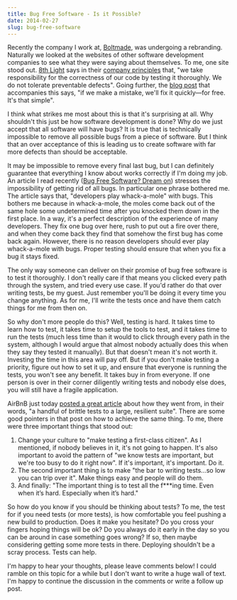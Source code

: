 ```yaml
---
title: Bug Free Software - Is it Possible?
date: 2014-02-27
slug: bug-free-software
---
```


Recently the company I work at, [Boltmade](http://www.boltmade.com/), was undergoing a rebranding. Naturally we looked at the websites of other software development companies to see what they were saying about themselves. To me, one site stood out. [8th Light](http://8thlight.com/) says in their [company principles](http://www.8thlight.com/principles) that, "we take responsibility for the correctness of our code by testing it thoroughly. We do not tolerate preventable defects". Going further, the [blog post](http://blog.8thlight.com/eric-smith/2013/04/08/we-are-principled-6.html) that accompanies this says, "if we make a mistake, we'll fix it quickly—for free. It's that simple".

I think what strikes me most about this is that it's surprising at all. Why shouldn't this just be how software development is done? Why do we just accept that all software will have bugs? It is true that is technically impossible to remove all possible bugs from a piece of software. But I think that an over acceptance of this is leading us to create software with far more defects than should be acceptable.

It may be impossible to remove every final last bug, but I can definitely guarantee that everything I know about works correctly if I'm doing my job. An article I read recently ([Bug Free Software? Dream on](http://www.infoworld.com/d/developer-world/bug-free-software-dream-554)) stresses the impossibility of getting rid of all bugs. In particular one phrase bothered me. The article says that, "developers play whack-a-mole" with bugs. This bothers me because in whack-a-mole, the moles come back out of the same hole some undetermined time after you knocked them down in the first place. In a way, it's a perfect description of the experience of many developers. They fix one bug over here, rush to put out a fire over there, and when they come back they find that somehow the first bug has come back again. However, there is no reason developers should ever play whack-a-mole with bugs. Proper testing should ensure that when you fix a bug it stays fixed.

The only way someone can deliver on their promise of bug free software is to test it thoroughly. I don't really care if that means you clicked every path through the system, and tried every use case. If you'd rather do that over writing tests, be my guest. Just remember you'll be doing it every time you change anything. As for me, I'll write the tests once and have them catch things for me from then on.

So why don't more people do this? Well, testing is hard. It takes time to learn how to test, it takes time to setup the tools to test, and it takes time to run the tests (much less time than it would to click through every path in the system, although I would argue that almost nobody actually does this when they say they tested it manually). But that doesn't mean it's not worth it. Investing the time in this area will pay off. But if you don't make testing a priority, figure out how to set it up, and ensure that everyone is running the tests, you won't see any benefit. It takes buy in from everyone. If one person is over in their corner diligently writing tests and nobody else does, you will still have a fragile application.

AirBnB just today [posted a great article](http://nerds.airbnb.com/testing-at-airbnb/) about how they went from, in their words, "a handful of brittle tests to a large, resilient suite". There are some good pointers in that post on how to achieve the same thing. To me, there were three important things that stood out:

1. <span>Change your culture to "make testing a first-class citizen". As I mentioned, if nobody believes in it, it's not going to happen. It's also important to avoid the pattern of "we know tests are important, but we're too busy to do it right now". If it's important, it's important. Do it.</span>
2. <span>The second important thing is to make "the bar to writing tests...so low you can trip over it". Make things easy and people will do them.</span>
3. <span>And finally: "The important thing is to test all the f***ing time. Even when it’s hard. Especially when it’s hard."</span>

So how do you know if you should be thinking about tests? To me, the test for if you need tests (or more tests), is how comfortable you feel pushing a new build to production. Does it make you hesitate? Do you cross your fingers hoping things will be ok? Do you always do it early in the day so you can be around in case something goes wrong? If so, then maybe considering getting some more tests in there. Deploying shouldn't be a scray process. Tests can help.

I'm happy to hear your thoughts, please leave comments below! I could ramble on this topic for a while but I don't want to write a huge wall of text. I'm happy to continue the discussion in the comments or write a follow up post.






